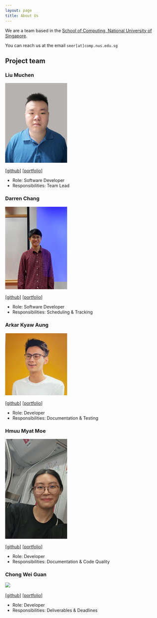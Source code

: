 ```yaml
---
layout: page
title: About Us
---
```


We are a team based in the [School of Computing, National University of Singapore](http://www.comp.nus.edu.sg).

You can reach us at the email `seer[at]comp.nus.edu.sg`

## Project team

### Liu Muchen

<img src="images/liumc-sg.png" width="200px">

[[github](https://github.com/LiuMC-SG)]
[[portfolio](team/liumc-sg.md)]

* Role: Software Developer
* Responsibilities: Team Lead

### Darren Chang

<img src="images/changgittyhub.png" width="200px">

[[github](http://github.com/ChangGittyHub)]
[[portfolio](team/changgittyhub.md)]

* Role: Software Developer
* Responsibilities: Scheduling & Tracking

### Arkar Kyaw Aung

<img src="images/arkarsg.png" width="200px">

[[github](https://github.com/arkarsg)]
[[portfolio](team/arkarsg.md)]

* Role: Developer
* Responsibilities: Documentation & Testing

### Hmuu Myat Moe

<img src="images/hmuumyatmoe.png" width="200px">

[[github](https://github.com/HmuuMyatMoe)]
[[portfolio](team/hmuumyatmoe.md)]

* Role: Developer
* Responsibilities: Documentation & Code Quality

### Chong Wei Guan

<img src="images/chongweiguan.png" width="200px">

[[github](https://github.com/chongweiguan)]
[[portfolio](team/chongweiguan.md)]

* Role: Developer
* Responsibilities: Deliverables & Deadlines
